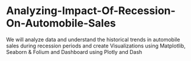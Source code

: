 # Analyzing-Impact-Of-Recession-On-Automobile-Sales
We will analyze data and understand the historical trends in automobile sales during recession periods and create Visualizations using Matplotlib, Seaborn &amp; Folium and Dashboard using Plotly and Dash
